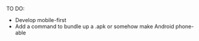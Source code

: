 TO DO:
- Develop mobile-first
- Add a command to bundle up a .apk or somehow make Android phone-able
